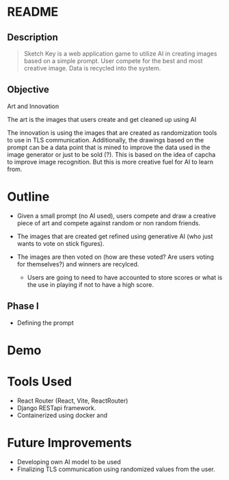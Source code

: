 # README

## Description 

> Sketch Key is a web application game to utilize AI in creating images based on a simple prompt. User compete for the best and most creative image. 
> Data is recycled into the system.

## Objective 

Art and Innovation

The art is the images that users create and get cleaned up using AI

The innovation is using the images that are created as randomization tools to use in TLS communication. 
Additionally, the drawings based on the prompt can be a data point that is mined to improve the data used in the image generator or just to be sold (?). 
    This is based on the idea of capcha to improve image recognition. But this is more creative fuel for AI to learn from.


# Outline

- Given a small prompt (no AI used), users compete and draw a creative piece of art and compete against random or non random friends. 

- The images that are created get refined using generative AI (who just wants to vote on stick figures). 
- The images are then voted on (how are these voted? Are users voting for themselves?) and winners are recylced.
     - Users are going to need to have accounted to store scores or what is the use in playing if not to have a high score. 

## Phase I 
- Defining the prompt


# Demo

# Tools Used
- React Router (React, Vite, ReactRouter)
- Django RESTapi framework. 
- Containerized using docker and 


# Future Improvements
- Developing own AI model to be used
- Finalizing TLS communication using randomized values from the user. 


